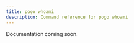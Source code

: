 ```yaml
---
title: pogo whoami
description: Command reference for pogo whoami
---
```


Documentation coming soon.
